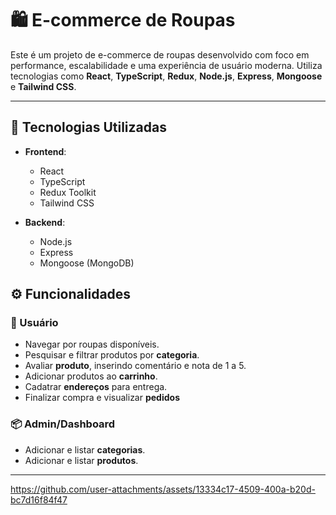 # 🛍️ E-commerce de Roupas

Este é um projeto de e-commerce de roupas desenvolvido com foco em performance, escalabilidade e uma experiência de usuário moderna. Utiliza tecnologias como **React**, **TypeScript**, **Redux**, **Node.js**, **Express**, **Mongoose** e **Tailwind CSS**.

---

## 🚀 Tecnologias Utilizadas

- **Frontend**:
  - React
  - TypeScript
  - Redux Toolkit
  - Tailwind CSS

- **Backend**:
  - Node.js
  - Express
  - Mongoose (MongoDB)

## ⚙️ Funcionalidades

### 🛒 Usuário
- Navegar por roupas disponíveis.
- Pesquisar e filtrar produtos por **categoria**.
- Avaliar **produto**, inserindo comentário e nota de 1 a 5.
- Adicionar produtos ao **carrinho**.
- Cadatrar **endereços** para entrega.
- Finalizar compra e visualizar **pedidos**

### 📦 Admin/Dashboard
- Adicionar e listar **categorias**.
- Adicionar e listar **produtos**.


---




https://github.com/user-attachments/assets/13334c17-4509-400a-b20d-bc7d16f84f47

